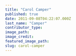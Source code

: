 ```yaml
---
title: "Carol Camper"
published: true
date: 2011-09-08T04:22:07.000Z
last_name: "Camper"
contributor_type:
image_path:
image_credit:
featured_image_path:
slug: carol-camper
---
```

